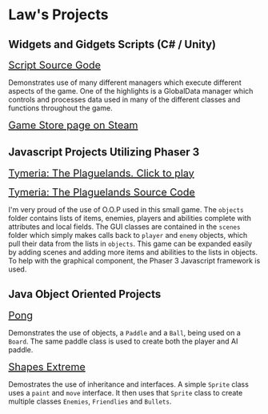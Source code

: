 # Law's Projects

## Widgets and Gidgets Scripts (C# / Unity)

<span style="font-size:20px;"> [Script Source Gode](https://github.com/jelaw21/Widgets-And-Gidgets)</span>

Demonstrates use of many different managers which execute different aspects of the game. One of the highlights is a GlobalData manager which controls and processes data used in many of the different classes and functions throughout the game. 

<span style="font-size:20px;">  [Game Store page on Steam](https://store.steampowered.com/app/1333870/Widgets_and_Gidgets/)</span> 

## Javascript Projects Utilizing Phaser 3

<span style="font-size:20px;"> [Tymeria: The Plaguelands. Click to play](https://jelaw21.github.io/Arcania/) </span>

<span style="font-size:20px;"> [Tymeria: The Plaguelands Source Code](https://github.com/jelaw21/Tymeria-Source-Code) </span>

I'm very proud of the use of O.O.P used in this small game. The `objects` folder contains lists of items, enemies, players and abilities complete with attributes and local fields. The GUI classes are contained in the `scenes` folder which simply makes calls back to `player` and `enemy` objects, which pull their data from the lists in `objects`. This game can be expanded easily by adding scenes and adding more items and abilities to the lists in objects. To help with the graphical component, the Phaser 3 Javascript framework is used. 

## Java Object Oriented Projects

<span style="font-size:20px;"> [Pong](https://github.com/jelaw21/Pong/tree/master/src) </span>

Demonstrates the use of objects, a `Paddle` and a `Ball`, being used on a `Board`. The same paddle class is used to create both the player and AI paddle. 

<span style="font-size:20px;"> [Shapes Extreme](https://github.com/jelaw21/ShapesExtreme/tree/master/src) </span>

Demostrates the use of inheritance and interfaces. A simple `Sprite` class uses a `paint` and `move` interface. It then uses that `Sprite` class to create multiple classes `Enemies`, `Friendlies` and `Bullets`.   


